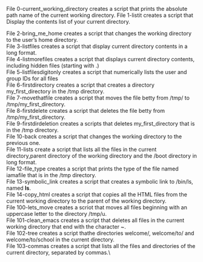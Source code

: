  File 0-current_working_directory creates a script that prints the absolute path name of the current working directory.
File 1-listit creates a script that Display the contents list of your current directory.

File 2-bring_me_home creates a script that changes the working directory to the user’s home directory.\
File 3-listfiles creates a script that display current directory contents in a long format.\
File 4-listmorefiles creates a script that displays current directory contents, including hidden files (starting with .)\
File 5-listfilesdigitonly creates a script that numerically lists the user and group IDs for all files\
File 6-firstdirectory creates a script that creates a directory my_first_directory in the /tmp directory.\
File 7-movethatfile creates a script that moves the file betty from /tmp/ to /tmp/my_first_directory.\
File 8-firstdelete creates a script that deletes the file betty from /tmp/my_first_directory.\
File 9-firstdirdeletion creates a scripts that deletes my_first_directory that is in the /tmp directory.\
File 10-back creates a script that changes the working directory to the previous one.\
File 11-lists create a script that lists all the files in the current directory,parent directory of the working directory and the /boot directory in long format.\
File 12-file_type creates a script that prints the type of the file named iamafile that is in the /tmp directory.\
 File 13-symbolic_link creates a script that creates a symbolic link to /bin/ls, named __ls__.\
File 14-copy_html creates a script that copies all the HTML files from the current working directory to the parent of the working directory.\
File 100-lets_move creates a scriot that moves all files beginning with an uppercase letter to the directory /tmp/u.\
File 101-clean_emacs creates a script that deletes all files in the current working directory that end with the character ~. \
File 102-tree creates a script thathe directories welcome/, welcome/to/ and welcome/to/school in the current directory.\
File 103-commas creates a script that lists all the files and directories of the current directory, separated by commas.\
